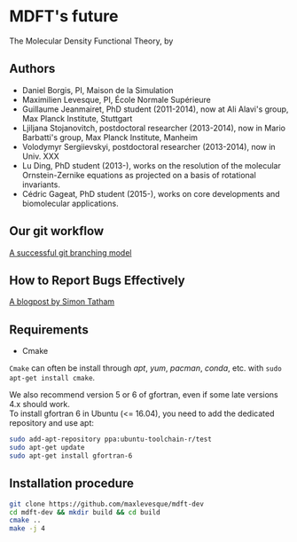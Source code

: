 # MDFT's future

The Molecular Density Functional Theory, by

## Authors

- Daniel Borgis, PI, Maison de la Simulation  
- Maximilien Levesque, PI, École Normale Supérieure
- Guillaume Jeanmairet, PhD student (2011-2014), now at Ali Alavi's group, Max Planck Institute, Stuttgart
- Ljiljana Stojanovitch, postdoctoral researcher (2013-2014), now in Mario Barbatti's group, Max Planck Institute, Manheim
- Volodymyr Sergiievskyi, postdoctoral researcher (2013-2014), now in Univ. XXX
- Lu Ding, PhD student (2013-), works on the resolution of the molecular Ornstein-Zernike equations as projected on a basis of rotational invariants.
- Cédric Gageat, PhD student (2015-), works on core developments and biomolecular applications.

## Our git workflow

[A successful git branching model](http://nvie.com/posts/a-successful-git-branching-model/)

## How to Report Bugs Effectively

[A blogpost by Simon Tatham](http://www.chiark.greenend.org.uk/~sgtatham/bugs.html)

## Requirements

- Cmake

`Cmake` can often be install through *apt*, *yum*, *pacman*, *conda*, etc.  with `sudo apt-get install cmake`.

We also recommend version 5 or 6 of gfortran, even if some late versions 4.x should work.  
To install gfortran 6 in Ubuntu (<= 16.04), you need to add the dedicated repository and use apt:  
```sh
sudo add-apt-repository ppa:ubuntu-toolchain-r/test
sudo apt-get update
sudo apt-get install gfortran-6
```

## Installation procedure

```sh
git clone https://github.com/maxlevesque/mdft-dev
cd mdft-dev && mkdir build && cd build
cmake ..
make -j 4
```
